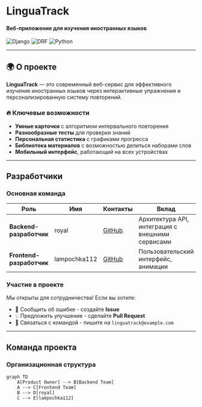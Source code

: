 # LinguaTrack  
#### Веб-приложение для изучения иностранных языков  

![Django](https://img.shields.io/badge/Django-092E20?style=for-the-badge&logo=django&logoColor=white)
![DRF](https://img.shields.io/badge/DRF-red?style=for-the-badge&logo=django&logoColor=white)
![Python](https://img.shields.io/badge/Python-3776AB?style=for-the-badge&logo=python&logoColor=white)

---

## 🌍 О проекте
**LinguaTrack** — это современный веб-сервис для эффективного изучения иностранных языков через интерактивные упражнения и персонализированную систему повторений.

### 🔥 Ключевые возможности
- **Умные карточки** с алгоритмом интервального повторения
- **Разнообразные тесты** для проверки знаний
- **Персональная статистика** с графиками прогресса
- **Библиотека материалов** с возможностью делиться наборами слов
- **Мобильный интерфейс**, работающий на всех устройствах

---

## Разработчики

### Основная команда
| Роль | Имя | Контакты | Вклад |
|------|-----|----------|-------|
| **Backend-разработчик** | royal | [GitHub](https://github.com/ritascarlet) | Архитектура API, интеграция с внешними сервисами |
| **Frontend-разработчик** | lampochka112 | [GitHub](https://github.com/lampochka112) | Пользовательский интерфейс, анимации |

### Участие в проекте
Мы открыты для сотрудничества! Если вы хотите:
- 🐞 Сообщить об ошибке - создайте **Issue**
- 💡 Предложить улучшение - сделайте **Pull Request**
- 📧 Связаться с командой - пишите на `linguatrack@example.com`

---



## Команда проекта
### Организационная структура
```mermaid
graph TD
    A[Product Owner] --> B[Backend Team]
    A --> C[Frontend Team]
    B --> D[royal]
    C --> E[lampochka112]



